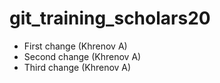 # git_training_scholars20

- First change (Khrenov A)
- Second change (Khrenov A)
- Third change (Khrenov A)